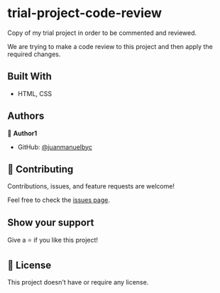 # trial-project-code-review

Copy of my trial project in order to be commented and reviewed.

We are trying to make a code review to this project and then apply the required changes.


## Built With

- HTML, CSS

## Authors

👤 **Author1**

- GitHub: [@juanmanuelbyc](https://github.com/juanmanuelbyc)


## 🤝 Contributing

Contributions, issues, and feature requests are welcome!

Feel free to check the [issues page](https://github.com/juanmanuelbyc/Microverse-Student-Project-1/issues).

## Show your support

Give a ⭐️ if you like this project!


## 📝 License

This project doesn't have or require any license.